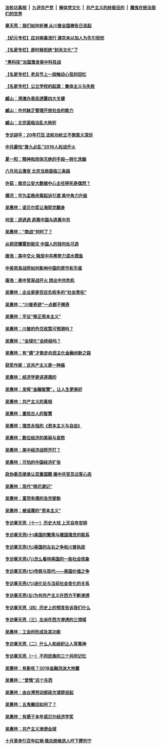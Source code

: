 ####  [法轮功真相](../../../../basic/blob/master/README.md?t=07101331) &nbsp;|&nbsp; [九评共产党](../../../../9ping.md/blob/master/README.md?t=07101331) &nbsp;|&nbsp; [解体党文化](../../../../jtdwh.md/blob/master/README.md?t=07101331)  &nbsp;|&nbsp; [共产主义的终极目的](../../../../gczydzjmd.md/blob/master/README.md?t=07101331) &nbsp;|&nbsp; [魔鬼在统治我们的世界](../../../../mgztzwmdsj.md/blob/master/README.md?t=07101331) 

#### [章天亮：我们如何祈祷 从川普全国祷告日说起](../pages/nsc423/n11944627.md?t=07101331) 

#### [【纪元专栏】应对病毒流行 渥京未以加人为先引担忧](../pages/nsc423/n11875714.md?t=07101331) 

#### [【名家专栏】是时候拒绝“封杀文化”了](../pages/nsc423/n11814093.md?t=07101331) 

#### [“黑科技”治国激发美中科技战](../pages/nsc423/n11638056.md?t=07101331) 

#### [【名家专栏】老兵节上一段触动心弦的回忆](../pages/nsc423/n11646016.md?t=07101331) 

#### [【名家专栏】公立学校的起源：集体主义与失败](../pages/nsc423/n11601833.md?t=07101331) 

#### [臧山：港澳办表态透露四大关键](../pages/nsc423/n11421628.md?t=07101331) 

#### [臧山：中共缺乏管理开放社会的能力](../pages/nsc423/n11407457.md?t=07101331) 

#### [臧山：北京面临治乱大转折](../pages/nsc423/n11406895.md?t=07101331) 

#### [专访胡平：20年打压 法轮功屹立不倒意义深远](../pages/nsc423/n11398800.md?t=07101331) 

#### [中共最怕“逢九必乱”2019人权战开火](../pages/nsc423/n11385248.md?t=07101331) 

#### [夏一阳：精神和肉体灭绝的手段—转化洗脑](../pages/nsc423/n11368250.md?t=07101331) 

#### [六月风云激变 北京当局面临三条路](../pages/nsc423/n11313668.md?t=07101331) 

#### [许茹：南京公安大数据中心主任猝死是偶然？](../pages/nsc423/n11064744.md?t=07101331) 

#### [横河：华为孟晚舟案起诉引渡 美中角力升级](../pages/nsc423/n11027230.md?t=07101331) 

#### [吴惠林：诺贝尔奖让海耶克翻身](../pages/nsc423/n10890049.md?t=07101331) 

#### [何坚：逃逃逃 逃离中国与逃离中共](../pages/nsc423/n10592891.md?t=07101331) 

#### [吴惠林：“商战”何时了？](../pages/nsc423/n10573558.md?t=07101331) 

#### [从网贷爆雷到股灾 中国人的钱何处可逃](../pages/nsc423/n10572800.md?t=07101331) 

#### [唐浩：美中交火 隐现中共黑势力混水摸鱼](../pages/nsc423/n10544040.md?t=07101331) 

#### [中美贸易战将如何影响中国的房市和币值](../pages/nsc423/n10543697.md?t=07101331) 

#### [唐浩：美中贸易战开火 烧出中共危机](../pages/nsc423/n10540126.md?t=07101331) 

#### [吴惠林：企业家是否应负较多的“社会责任”](../pages/nsc423/n10535022.md?t=07101331) 

#### [吴惠林：“川普奇迹”一点都不稀奇](../pages/nsc423/n10512808.md?t=07101331) 

#### [吴惠林：平议“修正资本主义”](../pages/nsc423/n10495724.md?t=07101331) 

#### [吴惠林：川普的外交政策可预测吗？](../pages/nsc423/n10462387.md?t=07101331) 

#### [吴惠林：“全球化”会终结吗？](../pages/nsc423/n10452838.md?t=07101331) 

#### [吴惠林：有“德”才能走向民主化金融创新之路](../pages/nsc423/n10432292.md?t=07101331) 

#### [获奖作家：这共产主义是一种癌](../pages/nsc423/n10431541.md?t=07101331) 

#### [吴惠林：经济学是讲道德的](../pages/nsc423/n10398014.md?t=07101331) 

#### [吴惠林：发挥“金融智慧”，让人生更美好](../pages/nsc423/n10375019.md?t=07101331) 

#### [吴惠林：共产主义的真相](../pages/nsc423/n10351394.md?t=07101331) 

#### [吴惠林：重拾古人的智慧](../pages/nsc423/n10337691.md?t=07101331) 

#### [吴惠林：理念永恒的《资本主义与自由》](../pages/nsc423/n10316274.md?t=07101331) 

#### [吴惠林：数位经济的美丽与哀愁](../pages/nsc423/n10292946.md?t=07101331) 

#### [吴惠林：美中经济战将开打？](../pages/nsc423/n10258825.md?t=07101331) 

#### [吴惠林：可怕的中国经济扩张](../pages/nsc423/n10219147.md?t=07101331) 

#### [政协委员提承认双重国籍 揭中共官员过客心态](../pages/nsc423/n10208809.md?t=07101331) 

#### [吴惠林：现代“桃花源记”](../pages/nsc423/n10185234.md?t=07101331) 

#### [吴惠林：富而有德的洛克斐勒](../pages/nsc423/n10142264.md?t=07101331) 

#### [吴惠林：被诬蔑的“资本主义”](../pages/nsc423/n10124816.md?t=07101331) 

#### [专访章天亮（十一）历史大戏 上天自有安排](../pages/nsc423/n10094905.md?t=07101331) 

#### [专访章天亮(十)美国的繁荣与建国理念的联系](../pages/nsc423/n10094899.md?t=07101331) 

#### [专访章天亮(九)美国的左右之争和川普执政](../pages/nsc423/n10094889.md?t=07101331) 

#### [专访章天亮(八)怎么看待美国的一些社会现象](../pages/nsc423/n10094857.md?t=07101331) 

#### [专访章天亮(七)传统与现代——美国价值之争](../pages/nsc423/n10093140.md?t=07101331) 

#### [专访章天亮(六)进化论与当前社会变化的关系](../pages/nsc423/n10092036.md?t=07101331) 

#### [专访章天亮(五)为何共产主义在西方不断渗透](../pages/nsc423/n10083620.md?t=07101331) 

#### [专访章天亮（四）历史上的预言告诉我们什么](../pages/nsc423/n10083606.md?t=07101331) 

#### [专访章天亮（三）左派在西方渗透的三领域](../pages/nsc423/n10081115.md?t=07101331) 

#### [吴惠林：工会的形成及其功能](../pages/nsc423/n10080633.md?t=07101331) 

#### [专访章天亮（二）什么人和组织让人背离神](../pages/nsc423/n10076637.md?t=07101331) 

#### [专访章天亮（一）不同民族的三个共同记忆](../pages/nsc423/n10074188.md?t=07101331) 

#### [吴惠林：有影呒？2018金融泡沫大地震](../pages/nsc423/n10040534.md?t=07101331) 

#### [吴惠林：“爱情”这个东西](../pages/nsc423/n10019423.md?t=07101331) 

#### [吴惠林：由台湾劳动部政次请辞说起](../pages/nsc423/n9979679.md?t=07101331) 

#### [吴惠林：五鬼搬运如何了？](../pages/nsc423/n9925338.md?t=07101331) 

#### [吴惠林：有感于本年诺贝尔经济学奖](../pages/nsc423/n9871883.md?t=07101331) 

#### [吴惠林：共产主义渗透全球](../pages/nsc423/n9812748.md?t=07101331) 

#### [十月革命引百年红祸 俄总统候选人吁下葬列宁](../pages/nsc423/n9810182.md?t=07101331) 

